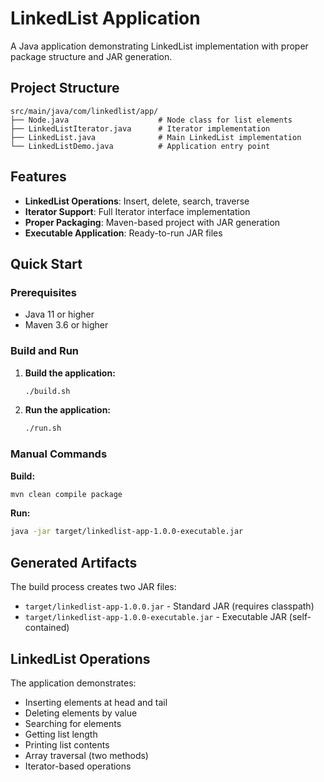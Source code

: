 # LinkedList Application

A Java application demonstrating LinkedList implementation with proper package structure and JAR generation.

## Project Structure

```
src/main/java/com/linkedlist/app/
├── Node.java                    # Node class for list elements
├── LinkedListIterator.java      # Iterator implementation
├── LinkedList.java              # Main LinkedList implementation
└── LinkedListDemo.java          # Application entry point
```

## Features

- **LinkedList Operations**: Insert, delete, search, traverse
- **Iterator Support**: Full Iterator interface implementation
- **Proper Packaging**: Maven-based project with JAR generation
- **Executable Application**: Ready-to-run JAR files

## Quick Start

### Prerequisites
- Java 11 or higher
- Maven 3.6 or higher

### Build and Run

1. **Build the application:**
   ```bash
   ./build.sh
   ```

2. **Run the application:**
   ```bash
   ./run.sh
   ```

### Manual Commands

**Build:**
```bash
mvn clean compile package
```

**Run:**
```bash
java -jar target/linkedlist-app-1.0.0-executable.jar
```

## Generated Artifacts

The build process creates two JAR files:

- `target/linkedlist-app-1.0.0.jar` - Standard JAR (requires classpath)
- `target/linkedlist-app-1.0.0-executable.jar` - Executable JAR (self-contained)

## LinkedList Operations

The application demonstrates:
- Inserting elements at head and tail
- Deleting elements by value  
- Searching for elements
- Getting list length
- Printing list contents
- Array traversal (two methods)
- Iterator-based operations
